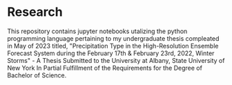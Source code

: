 # Research
This repository contains jupyter notebooks utalizing the python programming language pertaining to my undergraduate thesis compleated in May of 2023 titled, "Precipitation Type in the High-Resolution Ensemble Forecast System during the February 17th & February 23rd, 2022, Winter Storms" - A Thesis Submitted to the University at Albany, State University of New York In Partial Fulfillment of the Requirements for the Degree of Bachelor of Science.
